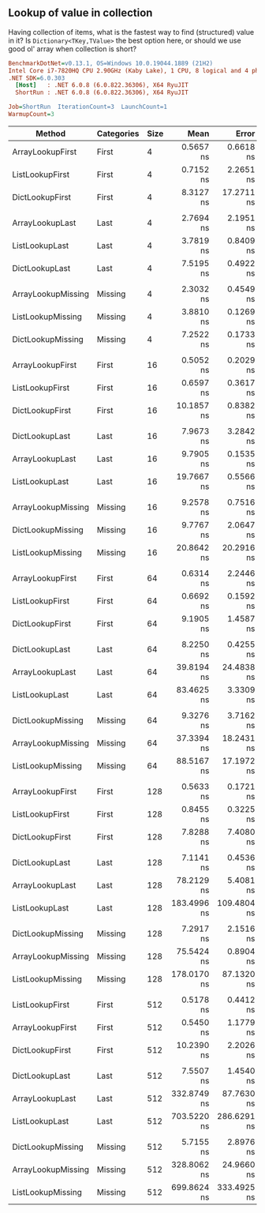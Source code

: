 ﻿## Lookup of value in collection

Having collection of items, what is the fastest way to find (structured) value in it?
Is `Dictionary<TKey,TValue>` the best option here, or should we use good ol' array when
collection is short?

``` ini
BenchmarkDotNet=v0.13.1, OS=Windows 10.0.19044.1889 (21H2)
Intel Core i7-7820HQ CPU 2.90GHz (Kaby Lake), 1 CPU, 8 logical and 4 physical cores
.NET SDK=6.0.303
  [Host]   : .NET 6.0.8 (6.0.822.36306), X64 RyuJIT
  ShortRun : .NET 6.0.8 (6.0.822.36306), X64 RyuJIT

Job=ShortRun  IterationCount=3  LaunchCount=1
WarmupCount=3
```
|             Method | Categories | Size |        Mean |       Error |     StdDev | Ratio | RatioSD |
|------------------- |----------- |----- |------------:|------------:|-----------:|------:|--------:|
|   ArrayLookupFirst |      First |    4 |   0.5657 ns |   0.6618 ns |  0.0363 ns |  1.00 |    0.00 |
|    ListLookupFirst |      First |    4 |   0.7152 ns |   2.2651 ns |  0.1242 ns |  1.27 |    0.26 |
|    DictLookupFirst |      First |    4 |   8.3127 ns |  17.2711 ns |  0.9467 ns | 14.66 |    0.71 |
|                    |            |      |             |             |            |       |         |
|    ArrayLookupLast |       Last |    4 |   2.7694 ns |   2.1951 ns |  0.1203 ns |  1.00 |    0.00 |
|     ListLookupLast |       Last |    4 |   3.7819 ns |   0.8409 ns |  0.0461 ns |  1.37 |    0.07 |
|     DictLookupLast |       Last |    4 |   7.5195 ns |   0.4922 ns |  0.0270 ns |  2.72 |    0.13 |
|                    |            |      |             |             |            |       |         |
| ArrayLookupMissing |    Missing |    4 |   2.3032 ns |   0.4549 ns |  0.0249 ns |  1.00 |    0.00 |
|  ListLookupMissing |    Missing |    4 |   3.8810 ns |   0.1269 ns |  0.0070 ns |  1.69 |    0.02 |
|  DictLookupMissing |    Missing |    4 |   7.2522 ns |   0.1733 ns |  0.0095 ns |  3.15 |    0.03 |
|                    |            |      |             |             |            |       |         |
|   ArrayLookupFirst |      First |   16 |   0.5052 ns |   0.2029 ns |  0.0111 ns |  1.00 |    0.00 |
|    ListLookupFirst |      First |   16 |   0.6597 ns |   0.3617 ns |  0.0198 ns |  1.31 |    0.04 |
|    DictLookupFirst |      First |   16 |  10.1857 ns |   0.8382 ns |  0.0459 ns | 20.17 |    0.52 |
|                    |            |      |             |             |            |       |         |
|     DictLookupLast |       Last |   16 |   7.9673 ns |   3.2842 ns |  0.1800 ns |  0.81 |    0.02 |
|    ArrayLookupLast |       Last |   16 |   9.7905 ns |   0.1535 ns |  0.0084 ns |  1.00 |    0.00 |
|     ListLookupLast |       Last |   16 |  19.7667 ns |   0.5566 ns |  0.0305 ns |  2.02 |    0.00 |
|                    |            |      |             |             |            |       |         |
| ArrayLookupMissing |    Missing |   16 |   9.2578 ns |   0.7516 ns |  0.0412 ns |  1.00 |    0.00 |
|  DictLookupMissing |    Missing |   16 |   9.7767 ns |   2.0647 ns |  0.1132 ns |  1.06 |    0.01 |
|  ListLookupMissing |    Missing |   16 |  20.8642 ns |  20.2916 ns |  1.1123 ns |  2.25 |    0.12 |
|                    |            |      |             |             |            |       |         |
|   ArrayLookupFirst |      First |   64 |   0.6314 ns |   2.2446 ns |  0.1230 ns |  1.00 |    0.00 |
|    ListLookupFirst |      First |   64 |   0.6692 ns |   0.1592 ns |  0.0087 ns |  1.09 |    0.25 |
|    DictLookupFirst |      First |   64 |   9.1905 ns |   1.4587 ns |  0.0800 ns | 15.00 |    3.39 |
|                    |            |      |             |             |            |       |         |
|     DictLookupLast |       Last |   64 |   8.2250 ns |   0.4255 ns |  0.0233 ns |  0.21 |    0.01 |
|    ArrayLookupLast |       Last |   64 |  39.8194 ns |  24.4838 ns |  1.3420 ns |  1.00 |    0.00 |
|     ListLookupLast |       Last |   64 |  83.4625 ns |   3.3309 ns |  0.1826 ns |  2.10 |    0.07 |
|                    |            |      |             |             |            |       |         |
|  DictLookupMissing |    Missing |   64 |   9.3276 ns |   3.7162 ns |  0.2037 ns |  0.25 |    0.01 |
| ArrayLookupMissing |    Missing |   64 |  37.3394 ns |  18.2431 ns |  1.0000 ns |  1.00 |    0.00 |
|  ListLookupMissing |    Missing |   64 |  88.5167 ns |  17.1972 ns |  0.9426 ns |  2.37 |    0.09 |
|                    |            |      |             |             |            |       |         |
|   ArrayLookupFirst |      First |  128 |   0.5633 ns |   0.1721 ns |  0.0094 ns |  1.00 |    0.00 |
|    ListLookupFirst |      First |  128 |   0.8455 ns |   0.3225 ns |  0.0177 ns |  1.50 |    0.03 |
|    DictLookupFirst |      First |  128 |   7.8288 ns |   7.4080 ns |  0.4061 ns | 13.91 |    0.92 |
|                    |            |      |             |             |            |       |         |
|     DictLookupLast |       Last |  128 |   7.1141 ns |   0.4536 ns |  0.0249 ns |  0.09 |    0.00 |
|    ArrayLookupLast |       Last |  128 |  78.2129 ns |   5.4081 ns |  0.2964 ns |  1.00 |    0.00 |
|     ListLookupLast |       Last |  128 | 183.4996 ns | 109.4804 ns |  6.0010 ns |  2.35 |    0.07 |
|                    |            |      |             |             |            |       |         |
|  DictLookupMissing |    Missing |  128 |   7.2917 ns |   2.1516 ns |  0.1179 ns |  0.10 |    0.00 |
| ArrayLookupMissing |    Missing |  128 |  75.5424 ns |   0.8904 ns |  0.0488 ns |  1.00 |    0.00 |
|  ListLookupMissing |    Missing |  128 | 178.0170 ns |  87.1320 ns |  4.7760 ns |  2.36 |    0.06 |
|                    |            |      |             |             |            |       |         |
|    ListLookupFirst |      First |  512 |   0.5178 ns |   0.4412 ns |  0.0242 ns |  0.96 |    0.15 |
|   ArrayLookupFirst |      First |  512 |   0.5450 ns |   1.1779 ns |  0.0646 ns |  1.00 |    0.00 |
|    DictLookupFirst |      First |  512 |  10.2390 ns |   2.2026 ns |  0.1207 ns | 18.94 |    1.91 |
|                    |            |      |             |             |            |       |         |
|     DictLookupLast |       Last |  512 |   7.5507 ns |   1.4540 ns |  0.0797 ns |  0.02 |    0.00 |
|    ArrayLookupLast |       Last |  512 | 332.8749 ns |  87.7630 ns |  4.8106 ns |  1.00 |    0.00 |
|     ListLookupLast |       Last |  512 | 703.5220 ns | 286.6291 ns | 15.7111 ns |  2.11 |    0.03 |
|                    |            |      |             |             |            |       |         |
|  DictLookupMissing |    Missing |  512 |   5.7155 ns |   2.8976 ns |  0.1588 ns |  0.02 |    0.00 |
| ArrayLookupMissing |    Missing |  512 | 328.8062 ns |  24.9660 ns |  1.3685 ns |  1.00 |    0.00 |
|  ListLookupMissing |    Missing |  512 | 699.8624 ns | 333.4925 ns | 18.2798 ns |  2.13 |    0.06 |
